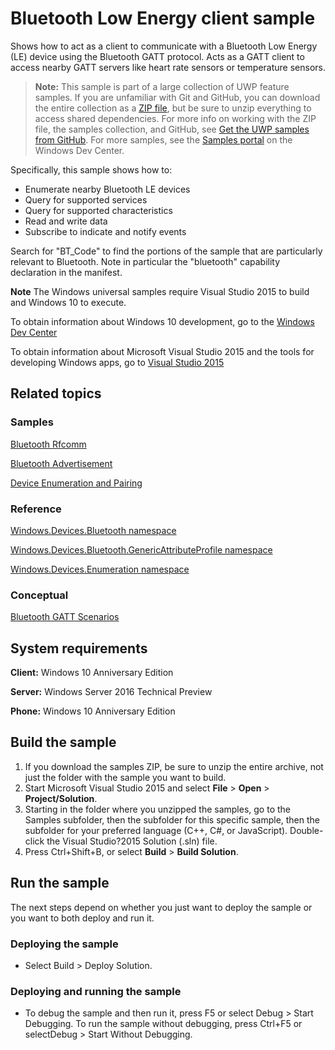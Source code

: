<!---
  category: DevicesSensorsAndPower
  samplefwlink: http://go.microsoft.com/fwlink/p/?LinkId=820786
-->

# Bluetooth Low Energy client sample

Shows how to act as a client to communicate with a Bluetooth Low Energy (LE) device
using the Bluetooth GATT protocol. Acts as a GATT client to access nearby GATT servers like
heart rate sensors or temperature sensors.

> **Note:** This sample is part of a large collection of UWP feature samples. 
> If you are unfamiliar with Git and GitHub, you can download the entire collection as a 
> [ZIP file](https://github.com/Microsoft/Windows-universal-samples/archive/master.zip), but be 
> sure to unzip everything to access shared dependencies. For more info on working with the ZIP file, 
> the samples collection, and GitHub, see [Get the UWP samples from GitHub](https://aka.ms/ovu2uq). 
> For more samples, see the [Samples portal](https://aka.ms/winsamples) on the Windows Dev Center. 

Specifically, this sample shows how to:

- Enumerate nearby Bluetooth LE devices
- Query for supported services
- Query for supported characteristics
- Read and write data
- Subscribe to indicate and notify events

Search for "BT_Code" to find the portions of the sample that are particularly
relevant to Bluetooth.
Note in particular the "bluetooth" capability declaration in the manifest.

**Note** The Windows universal samples require Visual Studio 2015 to build and Windows 10 to execute.

To obtain information about Windows 10 development, go to the [Windows Dev Center](http://go.microsoft.com/fwlink/?LinkID=532421)

To obtain information about Microsoft Visual Studio 2015 and the tools for developing Windows apps, go to [Visual Studio 2015](http://go.microsoft.com/fwlink/?LinkID=532422)

## Related topics

### Samples

[Bluetooth Rfcomm](../BluetoothRfcommChat)

[Bluetooth Advertisement](../BluetoothAdvertisment)

[Device Enumeration and Pairing](../DeviceEnumerationAndPairing)

### Reference

[Windows.Devices.Bluetooth namespace](https://msdn.microsoft.com/library/windows/apps/windows.devices.bluetooth.aspx)

[Windows.Devices.Bluetooth.GenericAttributeProfile namespace](https://msdn.microsoft.com/library/windows/apps/windows.devices.bluetooth.genericattributeprofile.aspx)

[Windows.Devices.Enumeration namespace](https://msdn.microsoft.com/library/windows/apps/windows.devices.enumeration.aspx)

### Conceptual

[Bluetooth GATT Scenarios](https://msdn.microsoft.com/windows/uwp/devices-sensors/gatt-scenarios)

## System requirements

**Client:** Windows 10 Anniversary Edition

**Server:** Windows Server 2016 Technical Preview

**Phone:** Windows 10 Anniversary Edition

## Build the sample

1. If you download the samples ZIP, be sure to unzip the entire archive, not just the folder with the sample you want to build. 
2. Start Microsoft Visual Studio 2015 and select **File** \> **Open** \> **Project/Solution**.
3. Starting in the folder where you unzipped the samples, go to the Samples subfolder, then the subfolder for this specific sample, then the subfolder for your preferred language (C++, C#, or JavaScript). Double-click the Visual Studio?2015 Solution (.sln) file.
4. Press Ctrl+Shift+B, or select **Build** \> **Build Solution**.

## Run the sample

The next steps depend on whether you just want to deploy the sample or you want to both deploy and run it.

### Deploying the sample

- Select Build > Deploy Solution. 

### Deploying and running the sample

- To debug the sample and then run it, press F5 or select Debug >  Start Debugging. To run the sample without debugging, press Ctrl+F5 or selectDebug > Start Without Debugging. 
